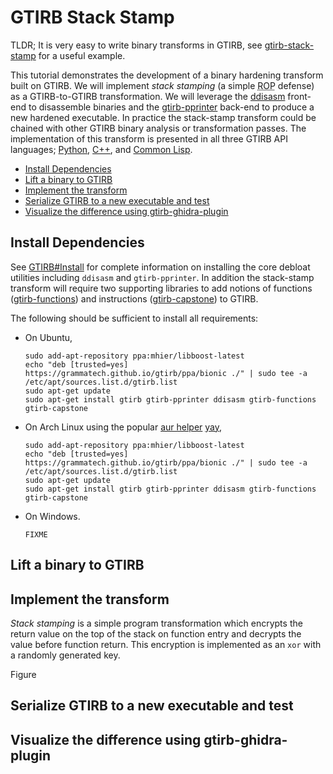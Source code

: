 GTIRB Stack Stamp
=================

TLDR; It is very easy to write binary transforms in GTIRB, see
[gtirb-stack-stamp](#FIXME) for a useful example.

This tutorial demonstrates the development of a binary hardening
transform built on GTIRB.  We will implement *stack stamping* (a
simple <abbr title="Return Oriented Programming">ROP</abbr> defense)
as a GTIRB-to-GTIRB transformation.  We will leverage the
[ddisasm](#FIXME) front-end to disassemble binaries and the
[gtirb-pprinter](#FIXME) back-end to produce a new hardened
executable.  In practice the stack-stamp transform could be chained
with other GTIRB binary analysis or transformation passes.  The
implementation of this transform is presented in all three GTIRB API
languages; [Python](#FIXME), [C++](#FIXME), and [Common Lisp](#FIXME).

- [Install Dependencies](#install-dependencies)
- [Lift a binary to GTIRB](#lift-a-binary-to-gtirb)
- [Implement the transform](#implement-the-transform)
- [Serialize GTIRB to a new executable and test](#serialize-gtirb-to-a-new-executable-and-test)
- [Visualize the difference using gtirb-ghidra-plugin](#visualize-the-difference-using-gtirb-ghidra-plugin)

## Install Dependencies
See [GTIRB#Install](#FIXME) for complete information on installing the
core debloat utilities including `ddisasm` and `gtirb-pprinter`.  In
addition the stack-stamp transform will require two supporting
libraries to add notions of functions ([gtirb-functions](#FIXME)) and
instructions ([gtirb-capstone](#FIXME)) to GTIRB.

The following should be sufficient to install all requirements:

- On Ubuntu,

  ```
  sudo add-apt-repository ppa:mhier/libboost-latest
  echo "deb [trusted=yes] https://grammatech.github.io/gtirb/ppa/bionic ./" | sudo tee -a /etc/apt/sources.list.d/gtirb.list
  sudo apt-get update
  sudo apt-get install gtirb gtirb-pprinter ddisasm gtirb-functions gtirb-capstone
  ```

- On Arch Linux using the popular [aur helper](https://wiki.archlinux.org/index.php/AUR_helpers)
  [yay](https://github.com/Jguer/yay),

  ```
  sudo add-apt-repository ppa:mhier/libboost-latest
  echo "deb [trusted=yes] https://grammatech.github.io/gtirb/ppa/bionic ./" | sudo tee -a /etc/apt/sources.list.d/gtirb.list
  sudo apt-get update
  sudo apt-get install gtirb gtirb-pprinter ddisasm gtirb-functions gtirb-capstone
  ```

- On Windows.

  ```
  FIXME
  ```

## Lift a binary to GTIRB
## Implement the transform
*Stack stamping* is a simple program transformation which encrypts the
return value on the top of the stack on function entry and decrypts
the value before function return.  This encryption is implemented as
an `xor` with a randomly generated key.

Figure

## Serialize GTIRB to a new executable and test

## Visualize the difference using gtirb-ghidra-plugin
